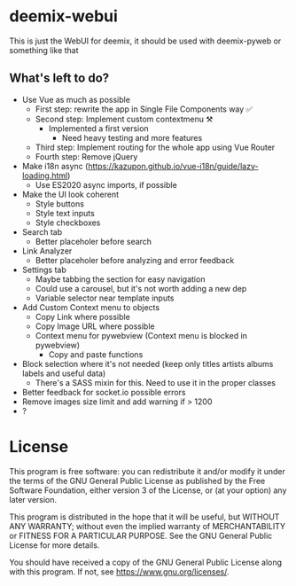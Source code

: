 # deemix-webui

This is just the WebUI for deemix, it should be used with deemix-pyweb or something like that

## What's left to do?

- Use Vue as much as possible
  - First step: rewrite the app in Single File Components way ✅
  - Second step: Implement custom contextmenu ⚒
    - Implemented a first version
		- Need heavy testing and more features
  - Third step: Implement routing for the whole app using Vue Router
  - Fourth step: Remove jQuery
- Make i18n async (https://kazupon.github.io/vue-i18n/guide/lazy-loading.html)
  - Use ES2020 async imports, if possible
- Make the UI look coherent
  - Style buttons
  - Style text inputs
  - Style checkboxes
- Search tab
	- Better placeholer before search
- Link Analyzer
	- Better placeholer before analyzing and error feedback
- Settings tab
	- Maybe tabbing the section for easy navigation
	- Could use a carousel, but it's not worth adding a new dep
  - Variable selector near template inputs
- Add Custom Context menu to objects
  - Copy Link where possible
  - Copy Image URL where possible
  - Context menu for pywebview (Context menu is blocked in pywebview)
    - Copy and paste functions
- Block selection where it's not needed (keep only titles artists albums labels and useful data)
  - There's a SASS mixin for this. Need to use it in the proper classes
- Better feedback for socket.io possible errors
- Remove images size limit and add warning if > 1200
- ?

# License

This program is free software: you can redistribute it and/or modify
it under the terms of the GNU General Public License as published by
the Free Software Foundation, either version 3 of the License, or
(at your option) any later version.

This program is distributed in the hope that it will be useful,
but WITHOUT ANY WARRANTY; without even the implied warranty of
MERCHANTABILITY or FITNESS FOR A PARTICULAR PURPOSE.  See the
GNU General Public License for more details.

You should have received a copy of the GNU General Public License
along with this program.  If not, see <https://www.gnu.org/licenses/>.
